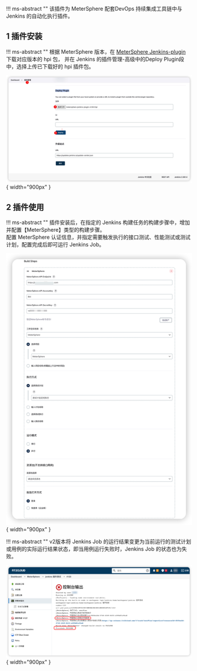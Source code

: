 !!! ms-abstract ""
     该插件为 MeterSphere 配套DevOps 持续集成工具链中与 Jenkins 的自动化执行插件。

## 1 插件安装
!!! ms-abstract ""
    根据 MeterSphere 版本，在 [MeterSphere Jenkins-plugin](https://github.com/metersphere/jenkins-plugin/releases)  下载对应版本的 hpi 包， 并在 Jenkins 的插件管理-高级中的Deploy Plugin段中，选择上传已下载好的 hpi 插件包。

![Jenkins_plugin](../../img/user_manual/plugin_use/jenkins_plugin/jenkins_plugin_install.png){ width="900px" }

## 2 插件使用
!!! ms-abstract ""
    插件安装后，在指定的 Jenkins 构建任务的构建步骤中，增加并配置【MeterSphere】类型的构建步骤。<br>
    配置 MeterSphere 认证信息，并指定需要触发执行的接口测试、性能测试或测试计划，配置完成后即可运行 Jenkins Job。

![Jenkins_plugin](../../img/user_manual/plugin_use/jenkins_plugin/MeterSphere-Jenkins-config.png){ width="900px" }

!!! ms-abstract ""
    v2版本将 Jenkins Job 的运行结果变更为当前运行的测试计划或用例的实际运行结果状态，即当用例运行失败时，Jenkins Job 的状态也为失败。

![Jenkins_plugin](../../img/user_manual/plugin_use/jenkins_plugin/add_jenkins_3.png){ width="900px" }
